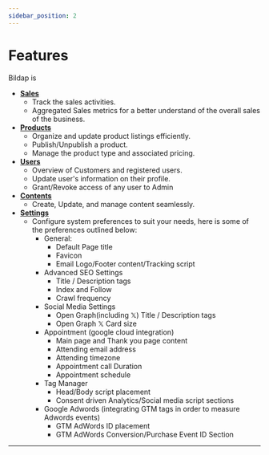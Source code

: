 ```yaml
---
sidebar_position: 2
---
```


# Features

Bildap is

- [**Sales**](sales.md)
  - Track the sales activities.
  - Aggregated Sales metrics for a better understand of the overall sales of the business.
- [**Products**](products.md)
  - Organize and update product listings efficiently.
  - Publish/Unpublish a product.
  - Manage the product type and associated pricing.
- [**Users**](users.md)
  - Overview of Customers and registered users.
  - Update user's information on their profile.
  - Grant/Revoke access of any user to Admin
- [**Contents**](contents/README.md)
  - Create, Update, and manage content seamlessly.
- [**Settings**](settings.md)
  - Configure system preferences to suit your needs, here is some of the preferences outlined below:
    - General:
      - Default Page title
      - Favicon
      - Email Logo/Footer content/Tracking script
    - Advanced SEO Settings
      - Title / Description tags
      - Index and Follow
      - Crawl frequency
    - Social Media Settings
      - Open Graph(including 𝕏) Title / Description tags
      - Open Graph 𝕏 Card size
    - Appointment (google cloud integration)
      - Main page and Thank you page content
      - Attending email address
      - Attending timezone
      - Appointment call Duration
      - Appointment schedule
    - Tag Manager
      - Head/Body script placement
      - Consent driven Analytics/Social media script sections
    - Google Adwords (integrating GTM tags in order to measure Adwords events)
      - GTM AdWords ID placement
      - GTM AdWords Conversion/Purchase Event ID Section

---
